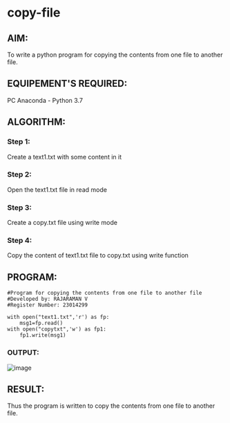 # copy-file
## AIM:
To write a python program for copying the contents from one file to another file.
## EQUIPEMENT'S REQUIRED: 
PC
Anaconda - Python 3.7
## ALGORITHM: 
### Step 1:
Create a text1.txt with some content in it
### Step 2: 
 Open the text1.txt file in read mode
### Step 3: 
Create a copy.txt file using write mode
### Step 4:  
Copy the content of text1.txt file to copy.txt using write function

## PROGRAM:
```
#Program for copying the contents from one file to another file
#Developed by: RAJARAMAN V
#Register Number: 23014299

with open("text1.txt",'r') as fp:
    msg1=fp.read()
with open("copytxt",'w') as fp1:
    fp1.write(msg1)
```
### OUTPUT:
![image](https://github.com/Rajaraman77/copy-file/assets/150319383/798f5c3b-b055-452a-a202-d8f1607f7975)

## RESULT:
Thus the program is written to copy the contents from one file to another file.
